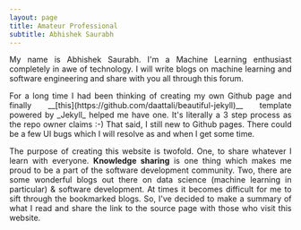 ```yaml
---
layout: page
title: Amateur Professional
subtitle: Abhishek Saurabh
---
```

<p align="justify">
My name is Abhishek Saurabh. I'm a Machine Learning enthusiast completely in awe of technology. I will write blogs on machine learning and software engineering and share with you all through this forum.    
</p>

<p align="justify">
For a long time I had been thinking of creating my own Github page and finally __[this](https://github.com/daattali/beautiful-jekyll)__ template powered by _Jekyll_ helped me have one. It's literally a 3 step process as the repo owner claims :-) That said, I still new to Github pages. There could be a few UI bugs which I will resolve as and when I get some time. 
</p>

<p align="justify">
The purpose of creating this website is twofold. One, to share whatever I learn with everyone. <b>Knowledge sharing</b> is one thing which makes me proud to be a part of the software development community. Two, there are some wonderful blogs out there on data science (machine learning in particular) & software development. At times it becomes difficult for me to sift through the bookmarked blogs. So, I've decided to make a summary of what I read and share the link to the source page with those who visit this website.   
</p>
